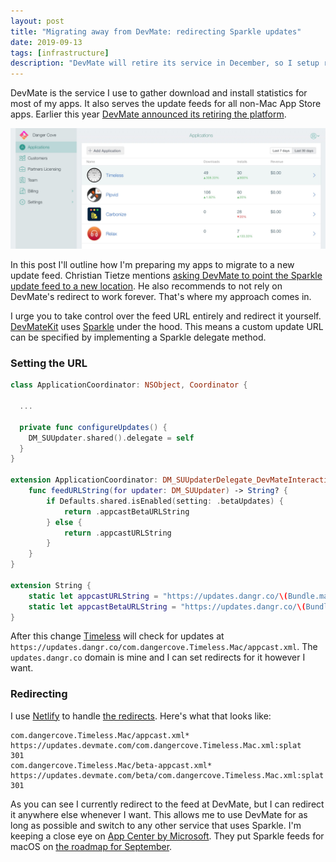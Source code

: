 ```yaml
---
layout: post
title: "Migrating away from DevMate: redirecting Sparkle updates"
date: 2019-09-13
tags: [infrastructure]
description: "DevMate will retire its service in December, so I setup redirects for my Sparkle update feeds."
---
```


DevMate is the service I use to gather download and install statistics for most of my apps. It also serves the update feeds for all non-Mac App Store apps. Earlier this year [DevMate announced its retiring the platform](https://announcement.devmate.com).

![A screenshot of my DevMate dashboard, showing about 50 downloads and 30 installs for Timeless in the past 30 days and 100 downloads and 60 installs for Pipvid](/assets/img/news/devmate-dashboard.jpg)

In this post I'll outline how I'm preparing my apps to migrate to a new update feed. Christian Tietze mentions [asking DevMate to point the Sparkle update feed to a new location](https://christiantietze.de/posts/2019/09/devmate-feed-redirect/). He also recommends to not rely on DevMate's redirect to work forever. That's where my approach comes in.

I urge you to take control over the feed URL entirely and redirect it yourself. [DevMateKit](https://github.com/DevMate/DevMateKit) uses [Sparkle](https://sparkle-project.org) under the hood. This means a custom update URL can be specified by implementing a Sparkle delegate method.

### Setting the URL

```swift
class ApplicationCoordinator: NSObject, Coordinator {

  ...
  
  private func configureUpdates() {
    DM_SUUpdater.shared().delegate = self
  }
}

extension ApplicationCoordinator: DM_SUUpdaterDelegate_DevMateInteraction {
    func feedURLString(for updater: DM_SUUpdater) -> String? {
        if Defaults.shared.isEnabled(setting: .betaUpdates) {
            return .appcastBetaURLString
        } else {
            return .appcastURLString
        }
    }
}

extension String {
    static let appcastURLString = "https://updates.dangr.co/\(Bundle.main.bundleIdentifier!)/appcast.xml"
    static let appcastBetaURLString = "https://updates.dangr.co/\(Bundle.main.bundleIdentifier!)/beta-appcast.xml"
}
```

After this change [Timeless](/timeless) will check for updates at `https://updates.dangr.co/com.dangercove.Timeless.Mac/appcast.xml`. The `updates.dangr.co` domain is mine and I can set redirects for it however I want. 

### Redirecting

I use [Netlify](https://www.netlify.com) to handle [the redirects](https://github.com/DangerCove/updates.dangr.co/blob/master/_redirects). Here's what that looks like:

```
com.dangercove.Timeless.Mac/appcast.xml*      https://updates.devmate.com/com.dangercove.Timeless.Mac.xml:splat       301
com.dangercove.Timeless.Mac/beta-appcast.xml* https://updates.devmate.com/beta/com.dangercove.Timeless.Mac.xml:splat  301
```

As you can see I currently redirect to the feed at DevMate, but I can redirect it anywhere else whenever I want. This allows me to use DevMate for as long as possible and switch to any other service that uses Sparkle. I'm keeping a close eye on [App Center by Microsoft](https://appcenter.ms). They put Sparkle feeds for macOS on [the roadmap for September](https://github.com/microsoft/appcenter/issues/202).
